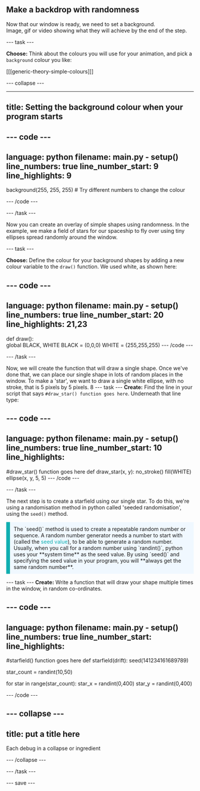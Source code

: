 ## Make a backdrop with randomness

<div style="display: flex; flex-wrap: wrap">
<div style="flex-basis: 200px; flex-grow: 1; margin-right: 15px;">
Now that our window is ready, we need to set a background.
</div>
<div>
Image, gif or video showing what they will achieve by the end of the step.
</div>
</div>

--- task ---

**Choose:** Think about the colours you will use for your animation, and pick a `background` colour you like:

[[[generic-theory-simple-colours]]]

--- collapse ---

---
title: Setting the background colour when your program starts
---

--- code ---
---
language: python
filename: main.py - setup()
line_numbers: true
line_number_start: 9
line_highlights: 9
---
  background(255, 255, 255) # Try different numbers to change the colour 

--- /code ---

--- /task ---

Now you can create an overlay of simple shapes using randomness. In the example, we make a field of stars for our spaceship to fly over using tiny ellipses spread randomly around the window. 

--- task ---

**Choose:** Define the colour for your background shapes by adding a new colour variable to the `draw()` function. We used white, as shown here:

--- code ---
---
language: python
filename: main.py - setup()
line_numbers: true
line_number_start: 20
line_highlights: 21,23
---
def draw():    
    global BLACK, WHITE
    BLACK = (0,0,0)
    WHITE = (255,255,255)
--- /code ---

--- /task ---

Now, we will create the function that will draw a single shape. Once we've done that, we can place our single shape in lots of random places in the window. To make a 'star', we want to draw a single white ellipse, with no stroke, that is 5 pixels by 5 pixels. 
8
--- task ---
**Create:** Find the line in your script that says `#draw_star() function goes here`. Underneath that line type:

--- code ---
---
language: python
filename: main.py - setup()
line_numbers: true
line_number_start: 10
line_highlights: 
---
#draw_star() function goes here
def draw_star(x, y):
  no_stroke()
  fill(WHITE)
  ellipse(x, y, 5, 5)
--- /code ---

--- /task ---

The next step is to create a starfield using our single star. To do this, we're using a randomisation method  in python called 'seeded randomisation', using the `seed()` method. 

<p style="border-left: solid; border-width:10px; border-color: #0faeb0; background-color: aliceblue; padding: 10px;"> 
The `seed()` method is used to create a repeatable random number or sequence. A random number generator needs a number to start with (called the <span style="color: #0faeb0">seed value</span>), to be able to generate a random number. Usually, when you call for a random number using `randint()`, python uses your **system time** as the seed value. By using `seed()` and specifying the seed value in your program, you will **always get the same random number**.</p>

--- task ---
**Create:** Write a function that will draw your shape multiple times in the window, in random co-ordinates.


--- code ---
---
language: python
filename: main.py - setup()
line_numbers: true
line_number_start: 
line_highlights: 
---
#starfield() function goes here
def starfield(drift):
  seed(141234161689789)

  star_count = randint(10,50)
  
  for star in range(star_count):
    star_x = randint(0,400)
    star_y = randint(0,400)

--- /code ---


--- collapse ---
---
title: put a title here
---

Each debug in a collapse or ingredient

--- /collapse ---

--- /task ---

--- save ---

